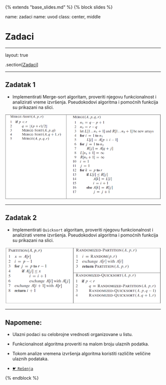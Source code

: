 {% extends "base_slides.md" %}
{% block slides %}

name: zadaci
name: uvod 
class: center, middle

# Zadaci

---
layout: true

.section[[Zadaci](#sadrzaj)]

---

## Zadatak 1

- Implementirati Merge-sort algoritam, proveriti njegovu funkcionalnost i analizirati vreme izvršenja. Pseudokodovi algoritma i pomoćnih funkcija su prikazani na slici.

![:scale 70%](img/z3/z3a.png)

---
## Zadatak 2

- Implementirati `Quicksort` algoritam, proveriti njegovu funkcionalnost i analizirati vreme izvršenja. Pseudokodovi algoritma i pomoćnih funkcija su prikazani na slici.

![:scale 70%](img/z3/z3b.png)


---

## Napomene:

- Ulazni podaci su celobrojne vrednosti organizovane u listu.
- Funkcionalnost algoritma proveriti na malom broju ulaznih podatka.
- Tokom analize vremena izvršenja algoritma koristiti različite veličine ulaznih podataka.

- <a target="_blank" rel="noopener noreferrer" href="../python-z3-resenja"> ☛ `Rešenja`</a>


{% endblock %}
